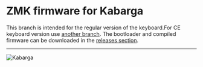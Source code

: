 # ZMK firmware for Kabarga
This branch is intended for the regular version of the keyboard.For CE keyboard version use [another branch](https://github.com/aroum/zmk-kabarga/tree/kabarga_CE). The bootloader and compiled firmware can be downloaded in the [releases section](https://github.com/aroum/zmk-kabarga/releases).

-----

![Kabarga](https://preview.redd.it/kabarga-42-key-ergo-keyboard-v0-mctvf7jl9lvc1.jpg?width=960&format=pjpg&auto=webp&s=a632c3e38a3af0b374fefa9a923c656e1b02e7a1)
